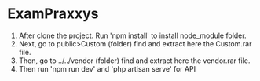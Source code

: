 # ExamPraxxys

1. After clone the project. Run 'npm install' to install node_module folder.
2. Next, go to public>Custom (folder) find and extract here the Custom.rar file.
3. Then, go to ../../vendor (folder) find and extract here the vendor.rar file.
4. Then run 'npm run dev' and 'php artisan serve' for API
